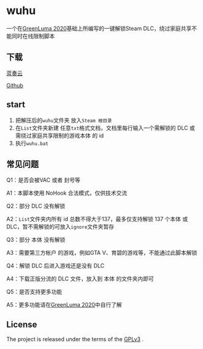 # wuhu
一个在[GreenLuma 2020](https://cs.rin.ru/forum/viewtopic.php?f=10&t=103709)基础上所编写的一键解锁Steam DLC，绕过家庭共享不能同时在线限制脚本

## 下载

[蓝奏云](https://h0m3.lanzous.com/iLBYvev1kbc)

[Github](https://github.com/emtry/wuhu/archive/master.zip)

## start

1. 把解压后的`wuhu`文件夹 放入`Steam 根目录`
1. 在`List`文件夹新建 任意`txt`格式文档，文档里每行输入一个需解锁的 DLC 或 需绕过家庭共享限制的游戏本体 的 id
2. 执行`wuhu.bat`

## 常见问题

Q1：是否会被VAC 或者 封号等

A1：本脚本使用 NoHook 合法模式，仅供技术交流

Q2：部分 DLC 没有解锁

A2：`List`文件夹内所有 id 总数不得大于137，最多仅支持解锁 137 个本体 或 DLC，暂不需解锁的可放入`ignore`文件夹暂存

Q3：部分 本体 没有解锁

A3：需要第三方帐户 的游戏，例如GTA V、育碧的游戏等，不能通过此脚本解锁

Q4：解锁 DLC 后进入游戏还是没有 DLC 

A4：下载正版分流的 DLC 文件，放入到 本体 的文件夹内即可

Q5：是否支持更多功能

A5：更多功能请在[GreenLuma 2020](https://cs.rin.ru/forum/viewtopic.php?f=10&t=103709)中自行了解

## License

The project is released under the terms of the  [GPLv3](https://www.gnu.org/licenses/gpl-3.0.txt) .
